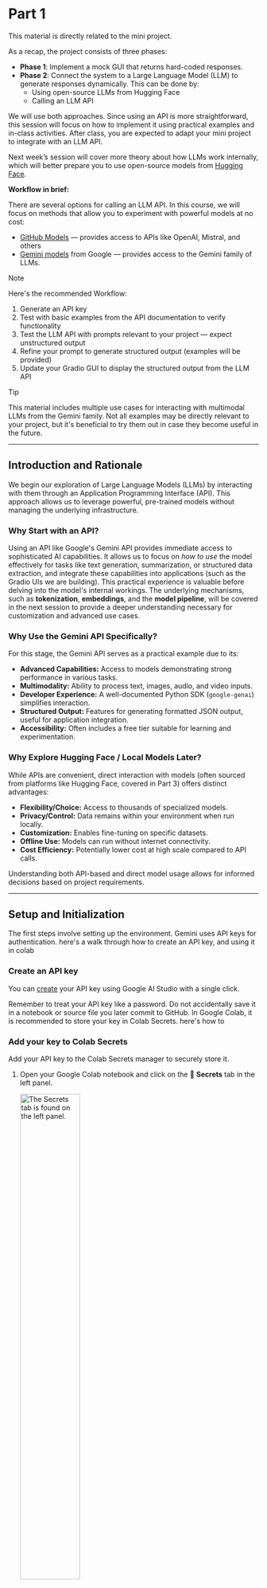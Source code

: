# Part 1

This material is directly related to the mini project. 

As a recap, the project consists of three phases:

- **Phase 1**: Implement a mock GUI that returns hard-coded responses.
- **Phase 2**: Connect the system to a Large Language Model (LLM) to generate responses dynamically. This can be done by:
  - Using open-source LLMs from Hugging Face  
  - Calling an LLM API

We will use both approaches. Since using an API is more straightforward, this session will focus on how to implement it using practical examples and in-class activities. After class, you are expected to adapt your mini project to integrate with an LLM API.

Next week’s session will cover more theory about how LLMs work internally, which will better prepare you to use open-source models from [Hugging Face](https://huggingface.co/models).

**Workflow in brief:**

There are several options for calling an LLM API. In this course, we will focus on methods that allow you to experiment with powerful models at no cost:

- [GitHub Models](https://github.com/marketplace/models) — provides access to APIs like OpenAI, Mistral, and others  
- [Gemini models](https://ai.google.dev/gemini-api/docs/models) from Google — provides access to the Gemini family of LLMs. 

> [!NOTE]  
> Here's the recommended Workflow:
> 
> 1. Generate an API key  
> 2. Test with basic examples from the API documentation to verify functionality  
> 3. Test the LLM API with prompts relevant to your project — expect unstructured output  
> 4. Refine your prompt to generate structured output (examples will be provided)  
> 5. Update your Gradio GUI to display the structured output from the LLM API


> [!TIP]
> This material includes multiple use cases for interacting with multimodal LLMs from the Gemini family. Not all examples may be directly relevant to your project, but it's beneficial to try them out in case they become useful in the future.

<!-- > [!IMPORTANT]  
> Crucial information necessary for users to succeed. -->
---

## Introduction and Rationale

We begin our exploration of Large Language Models (LLMs) by interacting with them through an Application Programming Interface (API). This approach allows us to leverage powerful, pre-trained models without managing the underlying infrastructure.

### Why Start with an API?

Using an API like Google's Gemini API provides immediate access to sophisticated AI capabilities. It allows us to focus on *how to use* the model effectively for tasks like text generation, summarization, or structured data extraction, and integrate these capabilities into applications (such as the Gradio UIs we are building). This practical experience is valuable before delving into the model's internal workings. The underlying mechanisms, such as **tokenization**, **embeddings**, and the **model pipeline**, will be covered in the next session to provide a deeper understanding necessary for customization and advanced use cases.

### Why Use the Gemini API Specifically?

For this stage, the Gemini API serves as a practical example due to its:
-   **Advanced Capabilities:** Access to models demonstrating strong performance in various tasks.
-   **Multimodality:** Ability to process text, images, audio, and video inputs.
-   **Developer Experience:** A well-documented Python SDK (`google-genai`) simplifies interaction.
-   **Structured Output:** Features for generating formatted JSON output, useful for application integration.
-   **Accessibility:** Often includes a free tier suitable for learning and experimentation.

### Why Explore Hugging Face / Local Models Later?

While APIs are convenient, direct interaction with models (often sourced from platforms like Hugging Face, covered in Part 3) offers distinct advantages:
-   **Flexibility/Choice:** Access to thousands of specialized models.
-   **Privacy/Control:** Data remains within your environment when run locally.
-   **Customization:** Enables fine-tuning on specific datasets.
-   **Offline Use:** Models can run without internet connectivity.
-   **Cost Efficiency:** Potentially lower cost at high scale compared to API calls.

Understanding both API-based and direct model usage allows for informed decisions based on project requirements.


---
## Setup and Initialization

The first steps involve setting up the environment. Gemini uses API keys for authentication. here's a walk through how to create an API key, and using it in colab

### Create an API key

You can [create](https://aistudio.google.com/app/apikey) your API key using Google AI Studio with a single click.  

Remember to treat your API key like a password. Do not accidentally save it in a notebook or source file you later commit to GitHub. 
In Google Colab, it is recommended to store your key in Colab Secrets. here's how to

### Add your key to Colab Secrets

Add your API key to the Colab Secrets manager to securely store it.

1. Open your Google Colab notebook and click on the 🔑 **Secrets** tab in the left panel.
   
   <img src="https://storage.googleapis.com/generativeai-downloads/images/secrets.jpg" alt="The Secrets tab is found on the left panel." width=50%>

2. Create a new secret with the name `GOOGLE_API_KEY`.
3. Copy/paste your API key into the `Value` input box of `GOOGLE_API_KEY`.
4. Toggle the button on the left to allow notebook access to the secret.


### Setup your API Key

You create a client using your API key, but instead of pasting your key into the notebook, you'll read it from Colab Secrets.

```python
from google.colab import userdata
GOOGLE_API_KEY = userdata.get('GOOGLE_API_KEY')
```

*   **Explanation:** Accessing the Gemini API requires authentication. An API key is a unique secret credential that identifies your project or account to Google Cloud. This code retrieves the key securely stored as a Colab Secret named `GOOGLE_API_KEY`. Storing keys as secrets is crucial for security, preventing them from being exposed directly in the notebook code. You need to generate your own API key from Google AI Studio or Google Cloud Console and store it in Colab secrets for this code to work.

### Install SDK

```
%pip install -U -q 'google-genai'
```

*   **Explanation:** This command installs or updates the necessary Python library, `google-genai`. This library, provided by Google, contains the functions and classes needed to interact with the Gemini API easily from Python code. The `-U` flag ensures you get the latest version, and `-q` makes the installation process quiet (less output).

### Initialize SDK client

```python
from google import genai
from google.genai import types # types is used for specific configurations later

# Initialize the client with the API key
client = genai.Client(api_key=GOOGLE_API_KEY)
```

*   **Explanation:** Here, we import the installed library (`genai`). The core of the interaction is the `Client` object. We create an instance of this client, passing our `GOOGLE_API_KEY` for authentication. This `client` object will be used for all subsequent calls to the API (e.g., generating content, managing files).

### Choose a model

Now choose a model. The Gemini API offers different models that are optimized for specific use cases, for more information check [Gemini models](https://ai.google.dev/gemini-api/docs/models)

```python
MODEL_ID = "gemini-2.0-flash" # @param ["gemini-1.5-flash-latest","gemini-2.0-flash-lite","gemini-2.0-flash","gemini-2.5-pro-exp-03-25"] {"allow-input":true, isTemplate: true}
```

*   **Explanation:** The Gemini family includes several models optimized for different tasks, performance levels, and input modalities. This line selects which specific model variant we want to use for our requests. `gemini-2.0-flash` is chosen here as a generally capable and efficient model. Other options like `gemini-1.5-flash-latest` might offer different features or performance characteristics. The model ID is stored in the `MODEL_ID` variable for easy reference in later API calls. The comment `# @param ...` enables an interactive dropdown menu in Colab for selecting the model.

## Send Text Prompts

The most basic interaction involves sending a text prompt and receiving a text response.

### Basic Text Generation

```python
from IPython.display import Markdown # Used for nice formatting of output

# Make the API call
response = client.models.generate_content(
    model=MODEL_ID,
    contents="What's the largest planet in our solar system?"
)

# Display the response text
Markdown(response.text)
```

-   **Explanation:** This code demonstrates a simple text-in, text-out request.
    -   `client.models.generate_content()`: This is the primary method for sending prompts to the selected model.
    -   `model=MODEL_ID`: Specifies which Gemini model to use (the one selected earlier).
    -   `contents=...`: This argument holds the input prompt. Here, it's a simple string.
    -   The API call returns a `response` object. The generated text is typically accessed via `response.text`.
    -   `Markdown(response.text)` displays the output using Markdown formatting for better readability in environments like Colab or Jupyter.

### Text Generation with Gradio Interface


```
%pip install gradio # Install Gradio if not already installed
```


```python
import gradio as gr
# from IPython.display import Markdown # Already imported

# Define the function that calls the Gemini API
def ask_model(prompt):
    response = client.models.generate_content(
        model=MODEL_ID,
        contents=prompt
    )
    # Return the text part of the response
    # Gradio's Markdown component will render this
    return response.text

# Create the Gradio interface
gr.Interface(
    fn=ask_model, # The function to call when the user interacts
    inputs=gr.Textbox(lines=2, placeholder="Ask me something...", label="Prompt"), # Input component
    outputs=gr.Markdown(label="Response"), # Output component (displays Markdown)
    title="Gemini Model Q&A",
    description="Ask the Gemini model a question and see its response!"
).launch() # Launch the web UI
```

-   **Explanation:** This section wraps the basic text generation functionality in a simple web interface using the Gradio library.
    -   `import gradio as gr`: Imports the Gradio library.
    -   `ask_model(prompt)`: This function takes a `prompt` string (from the Gradio textbox) as input, calls the `client.models.generate_content` method just like before, and returns the `response.text`.
    -   `gr.Interface(...)`: This creates the user interface.
        -   `fn=ask_model`: Specifies the Python function to execute.
        -   `inputs=gr.Textbox(...)`: Defines the input field as a multi-line textbox.
        -   `outputs=gr.Markdown(...)`: Defines the output area, specifying that the returned text should be rendered as Markdown.
        -   `title`, `description`: Set the UI titles.
    -   `.launch()`: Starts the interactive Gradio web server and displays the UI. This allows users to interact with the Gemini model through a simple form instead of just running code cells.

## Send Multimodal Prompts

Gemini models can understand prompts containing multiple types of input, such as images and text together.

### Multimodal Generation (Image + Text)

```python
import requests # To download the image
import pathlib # To handle file paths
from PIL import Image # To work with the image object

# Download an image
IMG_URL = "https://storage.googleapis.com/generativeai-downloads/data/jetpack.png"
img_bytes = requests.get(IMG_URL).content
img_path = pathlib.Path('jetpack.png')
img_path.write_bytes(img_bytes)

# Open the image using PIL
image = Image.open(img_path)
image.thumbnail([512,512]) # Resize for display convenience

# Display the image in the notebook (optional)
from IPython.display import display
display(image)

# Send image and text prompt together
response = client.models.generate_content(
    model=MODEL_ID, # Ensure model supports multimodal, e.g., gemini-1.5-flash
    contents=[
        image, # Pass the PIL Image object directly
        "Write a short and engaging blog post based on this picture." # Text part
    ]
)

# Display the text response
Markdown(response.text)
```

-   **Explanation:** This demonstrates sending both an image and text in a single prompt.
    -   The code first downloads an image from a URL and saves it locally.
    -   It opens the image using the Python Imaging Library (PIL).
    -   The key part is the `contents` argument in `generate_content`. It's now a *list* containing multiple parts: the `image` object (PIL format is supported directly by the SDK) and the text prompt string.
    -   The model processes both inputs to generate the response (in this case, a blog post about the image).

### Multimodal Generation with Gradio Interface

```python
import gradio as gr
# Other necessary imports (requests, pathlib, PIL.Image) assumed from previous cell

def generate_blog(image_input, prompt):
    # The 'image_input' from Gradio is already a PIL Image object if type="pil"
    if image_input is None:
        return "Please upload an image."

    # No need to save/reload if Gradio provides PIL object directly
    pil_image = image_input
    pil_image.thumbnail([512, 512]) # Optional resize for consistency

    # Call Gemini with the PIL image and text prompt
    try:
        response = client.models.generate_content(
            model=MODEL_ID, # Ensure model supports multimodal
            contents=[
                pil_image,
                prompt
            ]
        )
        return response.text
    except Exception as e:
        return f"Error processing request: {e}"


# Gradio UI for multimodal input
gr.Interface(
    fn=generate_blog,
    inputs=[
        gr.Image(type="pil", label="Upload an image"), # Image input component
        gr.Textbox(lines=2, placeholder="e.g., Write a blog post about this...", label="Prompt") # Text input
    ],
    outputs=gr.Markdown(label="Generated Blog Post"), # Text output
    title="AI Blog Generator from Image",
    description="Upload an image and let the Gemini model write a short blog post for you!"
).launch()
```

-   **Explanation:** This wraps the multimodal functionality in a Gradio interface.
    -   `generate_blog(image_input, prompt)`: This function now takes two arguments: `image_input` (from the Gradio image component) and `prompt` (from the textbox).
    -   `gr.Image(type="pil", ...)`: This Gradio input component allows users to upload an image. Setting `type="pil"` ensures that the `image_input` argument passed to our function is already a PIL Image object, simplifying the code.
    -   The rest of the function calls `generate_content` with the image and text, returning the generated text to be displayed in the `gr.Markdown` output component.
    -   *(Note on Scope):* While this example successfully uses Gradio for *image input*, recall the earlier point: reliably displaying *generated* images or audio from the model within Gradio *output* components can be complex and is considered outside the core scope of the required lab exercises. We focus on text/Markdown output for simplicity.

## Configure Model Parameters

API calls can include parameters to control the generation process.

### Generation with Custom Configuration

```python
# Make sure 'types' is imported: from google.genai import types

response = client.models.generate_content(
    model=MODEL_ID,
    contents="Tell me how the internet works, but pretend I'm a puppy who only understands squeaky toys.",
    config=types.GenerateContentConfig(
        temperature=0.4,       # Controls randomness (lower = more deterministic)
        candidate_count=1,     # Number of response candidates to generate
        seed=5,                # For reproducible results (if possible with model)
        max_output_tokens=100, # Maximum length of the response
    )
)

print(response.text)
```

*   **Explanation:** This demonstrates how to influence the model's output beyond just the prompt.
    *   The `config` argument takes a `GenerateContentConfig` object (from `google.genai.types`).
    *   Inside `GenerateContentConfig`, various parameters can be set:
        *   `temperature`: Controls creativity vs. focus. Lower values (e.g., 0.2) make output more predictable; higher values (e.g., 0.9) make it more random/creative.
        *   `top_p`, `top_k`: Alternative methods to control randomness by limiting the pool of tokens the model considers at each step.
        *   `max_output_tokens`: Limits response length.
        *   `stop_sequences`: Causes the model to stop generating if it produces one of these strings.
        *   `seed`: Allows for potentially reproducible outputs, though not guaranteed across all models/versions.
        *   `presence_penalty`, `frequency_penalty`: Help control repetitiveness.
    *   Experimenting with these parameters is key to tuning the model's behavior for specific needs.

### Configuration Control with Gradio Interface

```python
import gradio as gr
# Assume 'client', 'MODEL_ID', 'types' are available

def generate_response(prompt, temperature, top_p, top_k, seed, max_tokens, stop_seq, presence_penalty, frequency_penalty):
    # Prepare stop sequences list
    stop_sequences = [stop_seq] if stop_seq else None # Handle empty input

    # Create the configuration object from Gradio inputs
    config = types.GenerateContentConfig(
        temperature=float(temperature),
        top_p=float(top_p),
        top_k=int(top_k),
        candidate_count=1,
        seed=int(seed) if seed is not None else None, # Handle potential None input
        max_output_tokens=int(max_tokens),
        stop_sequences=stop_sequences,
        presence_penalty=float(presence_penalty),
        frequency_penalty=float(frequency_penalty),
    )

    # Call the model
    try:
        response = client.models.generate_content(
            model=MODEL_ID,
            contents=prompt,
            config=config
        )
        return response.text
    except Exception as e:
         return f"Error processing request: {e}"

# Gradio Interface with sliders and number inputs for parameters
gr.Interface(
    fn=generate_response,
    inputs=[
        gr.Textbox(label="Prompt", lines=3, placeholder="e.g., Explain quantum physics to a cat..."),
        gr.Slider(0.0, 1.0, value=0.4, step=0.05, label="Temperature"),
        gr.Slider(0.0, 1.0, value=0.95, step=0.01, label="Top-p"),
        gr.Slider(1, 100, value=20, step=1, label="Top-k"),
        gr.Number(value=5, label="Seed", precision=0), # Use precision=0 for integer
        gr.Number(value=100, label="Max Output Tokens", precision=0),
        gr.Textbox(label="Stop Sequence (optional)", placeholder="e.g., STOP!"),
        gr.Slider(0.0, 1.0, value=0.0, step=0.1, label="Presence Penalty"),
        gr.Slider(0.0, 1.0, value=0.0, step=0.1, label="Frequency Penalty")
    ],
    outputs=gr.Markdown(label="Model Response"),
    title="Gemini Prompt with Custom Config",
    description="Customize generation settings and interact with the Gemini model."
).launch()
```

*   **Explanation:** This Gradio app allows interactive experimentation with the generation parameters.
    *   The `generate_response` function now takes the prompt and all the configuration parameters as arguments. These will come from the corresponding Gradio input components.
    *   Inside the function, it constructs the `GenerateContentConfig` object using the values passed from the UI. Note the type conversions (e.g., `float()`, `int()`) as Gradio inputs might be strings or floats that need to match the types expected by `GenerateContentConfig`.
    *   The `gr.Interface` uses various input components like `gr.Slider` and `gr.Number` to provide intuitive controls for the numerical parameters.

## Configure Safety Filters

The API includes safety filters to block potentially harmful content. These can be adjusted.

```python
# Assume 'client', 'MODEL_ID', 'types' are available

prompt = """
    Write a list of 2 disrespectful things that I might say to the universe after stubbing my toe in the dark.
"""

# Define safety settings configuration
# Example: Block only high-probability dangerous content
safety_settings = [
    types.SafetySetting(
        category="HARM_CATEGORY_DANGEROUS_CONTENT",
        threshold="BLOCK_ONLY_HIGH",
    ),
    # Can add settings for other categories like HARASSMENT, HATE_SPEECH, SEXUALLY_EXPLICIT
]

# Call generate_content with safety_settings in the config
# Note: Safety settings are part of GenerateContentConfig
try:
    response = client.models.generate_content(
        model=MODEL_ID,
        contents=prompt,
        config=types.GenerateContentConfig(
            safety_settings=safety_settings,
            # Can combine with other config parameters like temperature if needed
        ),
        # Alternative: safety_settings can sometimes be passed as a direct argument too
        # safety_settings=safety_settings
    )
    #Markdown(response.text)
    print(response.text)    
except Exception as e:
    # Responses might be blocked entirely if they violate stricter settings.
    # Check response.prompt_feedback for safety ratings/blocks
    print(f"An error or block occurred: {e}")
    # if hasattr(response, 'prompt_feedback'): print(response.prompt_feedback)
```

*   **Explanation:** This code demonstrates how to customize the API's built-in safety mechanisms.
    *   `safety_settings` is a list of `SafetySetting` objects. Each object specifies a `category` (e.g., `HARM_CATEGORY_DANGEROUS_CONTENT`) and a `threshold` (e.g., `BLOCK_NONE`, `BLOCK_LOW_AND_ABOVE`, `BLOCK_MEDIUM_AND_ABOVE`, `BLOCK_ONLY_HIGH`).
    *   These settings are passed within the `GenerateContentConfig` object (or sometimes directly as an argument) to the `generate_content` call.
    *   Adjusting these thresholds changes the likelihood that the API will block prompts or responses it deems potentially harmful according to its classifiers. It's important to configure these appropriately for the application's use case and target audience. If a response is blocked due to safety settings, the API might return an error or an empty response; detailed feedback is often available in `response.prompt_feedback`.

## Start a Multi-turn Chat

The SDK supports conversational interactions where context is maintained across turns.

### Basic Chat Interaction

```python
# Assume 'client', 'MODEL_ID', 'types' are available

# Optional: Define system instructions for the chat persona/behavior
system_instruction="""
  You are an expert software developer and a helpful coding assistant.
  You are able to generate high-quality code in any programming language.
"""

# Configure chat parameters (optional, can include temperature, etc.)
chat_config = types.GenerateContentConfig(
    system_instruction=system_instruction,
    temperature=0.5,
    # other config parameters can go here
)

# Start a new chat session
chat = client.chats.create(
    model=MODEL_ID,
    config=chat_config,
    # History can be pre-filled here if needed: history=[...]
)

# Send the first user message
response = chat.send_message("Write a function that checks if a year is a leap year.")
Markdown(response.text) # Display first response
```

```python
# Send a follow-up message; the chat object maintains history
response = chat.send_message("Okay, write a unit test of the generated function.")
Markdown(response.text) # Display second response
```


*   **Explanation:** This code sets up and conducts a multi-turn conversation.
    *   `system_instruction`: An optional initial instruction defining the AI's persona or core task for the entire chat session.
    *   `chat_config`: A `GenerateContentConfig` can be applied to the chat session, including the system instruction and generation parameters like temperature.
    *   `client.chats.create()`: Initializes a new chat session. It takes the model ID and optional configuration. You can also provide an initial `history` list here to start from a previous conversation.
    *   `chat.send_message()`: Sends a user message to the chat session. The SDK automatically manages the conversation history (previous user messages and model responses) and includes it in subsequent calls to the API, allowing the model to respond contextually.
    *   Each call to `send_message` returns the model's response for that turn.

### Chat Interaction with Gradio Interface

```python
import gradio as gr
# Assume 'client', 'MODEL_ID', 'types' are available

# Note: This Gradio example starts a *new* chat session for *each* interaction.
# For a persistent chat UI, you'd need to manage the 'chat' object state across calls,
# typically using gr.State or external storage, which adds complexity.
# This simplified version demonstrates passing system instructions and a single turn.

def chat_with_assistant(system_instruction, user_prompt, temperature):
    # Define chat config with system instruction and temperature for this turn
    chat_config = types.GenerateContentConfig(
        system_instruction=system_instruction,
        temperature=float(temperature),
    )

    # Create a *new* chat session for this interaction
    # (No history is carried over from previous interactions in this simple UI)
    try:
        chat = client.chats.create(
            model=MODEL_ID,
            config=chat_config,
        )
        # Send the user's message
        response = chat.send_message(user_prompt)
        return response.text
    except Exception as e:
        return f"Error processing request: {e}"

# Gradio Interface
gr.Interface(
    fn=chat_with_assistant,
    inputs=[
        gr.Textbox(label="System Instruction", lines=3, value="You are an expert software developer and a helpful coding assistant."),
        gr.Textbox(label="Your Message", lines=3, placeholder="e.g., Write a function that checks if a year is a leap year."),
        gr.Slider(0.0, 1.0, value=0.5, step=0.05, label="Temperature")
    ],
    outputs=gr.Markdown(label="Assistant Response"),
    title="Chat with Gemini (Custom System Instruction)",
    description="Define how the assistant should behave, then send a prompt to the Gemini model. (Note: Each interaction starts a new chat)."
).launch()
```

*   **Explanation:** This Gradio app provides an interface for interacting with the chat functionality, allowing users to set the system instruction.
    *   The `chat_with_assistant` function takes the system instruction, user prompt, and temperature from the UI.
    *   **Important Limitation:** As noted in the comments and description, this simple Gradio implementation creates a *new chat session* every time the user submits a prompt. It does not maintain conversation history between interactions in the UI. A true chatbot UI in Gradio would require state management (`gr.State`) to keep track of the `chat` object and its history across multiple turns. This example focuses only on demonstrating the passing of system instructions and single-turn interaction via Gradio.

## Generate JSON (Structured Output)

Gemini can be instructed to generate responses formatted as JSON, adhering to a specific schema. This is extremely useful for integrating LLM output into applications.

### Basic JSON Generation (Pydantic Schema)

```python
from pydantic import BaseModel # Import Pydantic
# Assume 'client', 'MODEL_ID', 'types' are available

# Define the desired structure using a Pydantic model
class Recipe(BaseModel):
    recipe_name: str
    recipe_description: str
    recipe_ingredients: list[str]

# Make the API call, specifying JSON output and the schema
response = client.models.generate_content(
    model=MODEL_ID,
    contents="Provide a popular cookie recipe and its ingredients.",
    config=types.GenerateContentConfig(
        response_mime_type="application/json", # Request JSON output
        response_schema=Recipe, # Provide the Pydantic model as the schema
    ),
)

# The response.text should now contain a JSON string matching the Recipe schema
# Use Markdown to display it nicely, potentially with JSON formatting
Markdown(f"```json\n{response.text}\n```")
# print(response.text) # Raw JSON string
```

*   **Explanation:** This code forces the model to output JSON conforming to the `Recipe` structure.
    *   `from pydantic import BaseModel`: Imports the necessary class from Pydantic.
    *   `class Recipe(BaseModel): ...`: Defines a Pydantic model. This acts as the schema, specifying the expected fields (`recipe_name`, `recipe_description`, `recipe_ingredients`) and their types (`str`, `str`, `list[str]`).
    *   `GenerateContentConfig`:
        *   `response_mime_type="application/json"`: This tells the model to generate JSON.
        *   `response_schema=Recipe`: This provides the Pydantic class as the schema definition. The model will attempt to structure its output accordingly.
    *   The `response.text` will contain the generated JSON string (or an error if it fails). Using Markdown with ```json ... ``` helps render it clearly.

### JSON Generation with Gradio Interface

```python
import gradio as gr
from pydantic import BaseModel
import json # To parse the JSON string for potentially nicer formatting
# Assume 'client', 'MODEL_ID', 'types' are available

# Define Pydantic model for recipe (same as before)
class Recipe(BaseModel):
    recipe_name: str
    recipe_description: str
    recipe_ingredients: list[str]

# Gradio-compatible function
def get_recipe(prompt):
    config = types.GenerateContentConfig(
        response_mime_type="application/json",
        response_schema=Recipe, # Use the Pydantic model
    )

    try:
        response = client.models.generate_content(
            model=MODEL_ID,
            contents=prompt,
            config=config
        )

        # Try to parse and format the JSON for better display in Markdown
        try:
            recipe_data = json.loads(response.text)
            formatted = f"### {recipe_data.get('recipe_name', 'N/A')}\n\n" \
                        f"**Description:** {recipe_data.get('recipe_description', 'N/A')}\n\n" \
                        f"**Ingredients:**\n" + "\n".join(f"- {item}" for item in recipe_data.get('recipe_ingredients', []))
            return formatted
        except Exception as parse_error:
            # If parsing fails, return the raw text with a warning
            return f"⚠️ Failed to parse JSON response: {parse_error}\n\n**Raw Output:**\n```json\n{response.text}\n```"

    except Exception as api_error:
        return f"API Error: {api_error}"


# Build Gradio app
gr.Interface(
    fn=get_recipe,
    inputs=gr.Textbox(label="Prompt", lines=2, placeholder="e.g., Provide a popular cookie recipe"),
    outputs=gr.Markdown(label="Generated Recipe"), # Display formatted recipe as Markdown
    title="Recipe Generator (Structured JSON)",
    description="Ask for a recipe. The model returns a JSON object matched to a Pydantic schema, which is then formatted for display."
).launch()
```

*   **Explanation:** This Gradio interface allows users to request structured data (a recipe).
    *   The `get_recipe` function takes the user's prompt.
    *   It configures the API call to expect JSON output conforming to the `Recipe` schema.
    *   After receiving the `response.text` (which should be a JSON string), it attempts to parse this JSON using `json.loads()`.
    *   If parsing is successful, it extracts the data and formats it into a human-readable Markdown string for display in the `gr.Markdown` output component.
    *   Error handling is included for both API call failures and JSON parsing failures.

### Additional JSON / Pydantic Examples

To further illustrate the power of structured output, consider these scenarios:

**1. Extracting Contact Information:**

```python
# Assume necessary imports: BaseModel, Field, Optional, client, types, MODEL_ID
from pydantic import Field
from typing import Optional

class ContactInfo(BaseModel):
    name: Optional[str] = Field(None, description="The full name of the person")
    email: Optional[str] = Field(None, description="The email address")
    phone: Optional[str] = Field(None, description="The phone number, including area code if present")

def extract_contacts(text_block):
    prompt = f"Extract the primary contact details (name, email, phone) from the following text:\n\n{text_block}"
    config = types.GenerateContentConfig(
        response_mime_type="application/json",
        response_schema=ContactInfo,
    )
    try:
        response = client.models.generate_content(model=MODEL_ID, contents=prompt, config=config)
        return response.text # Return raw JSON string
    except Exception as e:
        return f"Error: {e}"

# Example usage (outside Gradio)
text = "Reach out to John Smith (jsmith@example.com) or call 987-654-3210 for details."
json_output = extract_contacts(text)
print(json_output)
# Expected: {"name": "John Smith", "email": "jsmith@example.com", "phone": "987-654-3210"}
```
*   **Use Case:** Parsing unstructured text like emails or meeting transcripts to extract key information into a usable format. Could be wrapped in a Gradio interface taking text input and outputting formatted contact details or the raw JSON.
<!-- 
**2. Summarizing Action Items (Raw JSON Schema):**

```python
# Assume necessary imports: json, client, types, MODEL_ID

# Define schema as a Python dictionary (representing JSON Schema)
action_item_schema = {
    "type": "object",
    "properties": {
        "summary": {"type": "string", "description": "Brief summary of the meeting source."},
        "action_items": {
            "type": "array",
            "items": {
                "type": "object",
                "properties": {
                    "task": {"type": "string", "description": "The specific action item"},
                    "assignee": {"type": "string", "description": "Who is responsible for the task"},
                    "due_date": {"type": "string", "description": "When the task is due (YYYY-MM-DD or relative term like 'EOW')"}
                },
                "required": ["task", "assignee"]
            }
        }
    },
     "required": ["action_items"]
}

def summarize_actions(meeting_notes):
    prompt = f"Extract action items from these meeting notes:\n\n{meeting_notes}\n\nProvide a brief summary and list all action items with assignee and due date (if mentioned)."
    config = types.GenerateContentConfig(
        response_mime_type="application/json",
        response_schema=action_item_schema, # Pass the dictionary schema
    )
    try:
        response = client.models.generate_content(model=MODEL_ID, contents=prompt, config=config)
        return response.text # Return raw JSON string
    except Exception as e:
        return f"Error: {e}"

# Example usage (outside Gradio)
notes = "Project Alpha Sync:\n- Design team (Alice) to finalize mockups by Friday.\n- Bob needs to send client the report EOD.\n- Review budget next week (Contact: Carol)."
json_output = summarize_actions(notes)
print(json_output)
# Expected structure: {"summary": "...", "action_items": [{"task": "Finalize mockups", "assignee": "Alice/Design team", "due_date": "Friday"}, ...]}
```
*   **Use Case:** Processing meeting minutes or project updates to automatically generate task lists. Pydantic is generally recommended for complex schemas, but raw JSON schema dictionaries are also supported. -->

**2. Generating Product Descriptions:**

```python
# Assume necessary imports: BaseModel, Field, List, client, types, MODEL_ID
from pydantic import Field
from typing import List

class ProductDesc(BaseModel):
    product_name: str = Field(..., description="Catchy, short product name")
    tagline: str = Field(..., description="Memorable slogan (max 10 words)")
    key_features: List[str] = Field(..., min_items=3, max_items=5, description="Bulleted list of 3-5 main features")
    target_audience: str = Field(..., description="Who is this product primarily for?")

def generate_product_description(product_concept):
    prompt = f"Generate a structured product description based on this concept: {product_concept}"
    config = types.GenerateContentConfig(
        response_mime_type="application/json",
        response_schema=ProductDesc,
    )
    try:
        response = client.models.generate_content(model=MODEL_ID, contents=prompt, config=config)
        return response.text # Return raw JSON string
    except Exception as e:
        return f"Error: {e}"

# Example usage (outside Gradio)
concept = "An AI assistant that automatically schedules meetings based on email threads."
json_output = generate_product_description(concept)
print(json_output)
# Expected: {"product_name": "SchedulAI", "tagline": "...", "key_features": ["...", "...", "..."], "target_audience": "..."}
```
*   **Use Case:** Quickly generating consistent, structured content for websites, catalogs, or marketing materials.

These examples demonstrate the versatility of JSON mode for various data extraction and generation tasks.

## Generate Images

Some Gemini models can generate images based on text prompts.

```python
# Required imports for image generation/display
from IPython.display import Image as IPImage, Markdown
# Assume 'client', 'types' are available
import base64 # For decoding image data if needed (inline_data)
import io # For handling byte streams for images
from PIL import Image as PILImage

# Select a model capable of image generation (often experimental or specific versions)
# e.g., "gemini-1.5-flash-latest" or check documentation for current models
IMAGE_GEN_MODEL = "gemini-2.0-flash-exp" # Update if needed

prompt = 'Create a 3d rendered image of a cat astronaut planting a flag on a cheese moon.'

try:
    # Configure the request to expect Text and Image modalities
    response = client.models.generate_content(
        model=IMAGE_GEN_MODEL,
        contents=prompt,
        config=types.GenerateContentConfig(
            response_modalities=['Text', 'Image'] # Specify expected output types
        )
    )

    # Process the response parts
    text_desc = ""
    generated_image = None
    for part in response.candidates[0].content.parts:
        if part.text is not None:
            text_desc += part.text + "\n"
            display(Markdown(part.text)) # Display text description
        elif part.inline_data is not None:
            # Handle image data (usually base64 encoded)
            mime_type = part.inline_data.mime_type
            if mime_type.startswith('image/'):
                image_data = part.inline_data.data
                # Use PIL to open image from bytes
                generated_image = PILImage.open(io.BytesIO(image_data))
                display(generated_image) # Display the generated image in the notebook

except Exception as e:
    print(f"An error occurred during image generation: {e}")
    # Check prompt feedback if available
    # if hasattr(response, 'prompt_feedback'): print(response.prompt_feedback)

```

*   **Explanation:** This section demonstrates text-to-image generation.
    *   A model capable of image generation must be selected (`IMAGE_GEN_MODEL`).
    *   `GenerateContentConfig`: The key here is `response_modalities=['Text', 'Image']`, indicating that the response might contain both text and image parts.
    *   Response Parsing: The response's `parts` list needs to be iterated. Text parts have a `text` attribute. Image parts often have `inline_data` containing the `mime_type` and the image `data` (frequently base64 encoded).
    *   The code checks the MIME type, decodes the data if necessary (implicitly handled by `PILImage.open(io.BytesIO(data))` if data is raw bytes), and uses PIL/IPython display functions to show the image.
    *   *(Note on Scope):* As mentioned before, while image generation works, displaying the `generated_image` reliably in a *Gradio output component* requires careful handling and is not part of the core lab requirement. The Gradio example provided in the original notebook attempts this but may face challenges.

### Image Generation with Gradio Interface (Conceptual / Demo Code)

The notebook includes Gradio code for image generation. We include it here for completeness, reiterating the scope note.

```python
# Imports from the image generation cell + Gradio
import gradio as gr
# ... other necessary imports: base64, io, PILImage, IPImage, Markdown, client, types ...

def generate_text_and_image(prompt):
    # Select appropriate model
    IMAGE_GEN_MODEL = "gemini-2.0-flash-exp" # Update if needed
    config = types.GenerateContentConfig(
        response_modalities=['Text', 'Image']
    )
    text_output = ""
    image_output = None # Will hold the PIL image object for Gradio

    try:
        response = client.models.generate_content(
            model=IMAGE_GEN_MODEL,
            contents=prompt,
            config=config
        )

        for part in response.candidates[0].content.parts:
            if hasattr(part, "text") and part.text:
                text_output += part.text + "\n"
            elif hasattr(part, "inline_data") and part.inline_data:
                mime = part.inline_data.mime_type
                data = part.inline_data.data
                if mime.startswith('image'):
                    try:
                        # Decode if base64 - assumes raw bytes work directly with BytesIO here
                        image_data_bytes = data # Assume raw bytes if not explicitly base64
                        # If API returns base64 string: image_data_bytes = base64.b64decode(data)
                        image_output = PILImage.open(io.BytesIO(image_data_bytes))
                    except Exception as img_e:
                        print(f"Error processing image data: {img_e}")
                        image_output = None

        return text_output.strip(), image_output # Return text and PIL image object

    except Exception as api_e:
        print(f"API Error: {api_e}")
        return f"API Error: {api_e}", None


# Gradio interface
gr.Interface(
    fn=generate_text_and_image,
    inputs=gr.Textbox(label="Prompt", lines=2, placeholder="e.g., Create a 3D image of a flying cat..."),
    outputs=[
        gr.Markdown(label="Generated Description"),
        gr.Image(label="Generated Image", type="pil") # Output component for the PIL image
    ],
    title="Gemini: Text + Image Generator (Demo)",
    description="Send a prompt to Gemini and get back text and an AI-generated image. (Display in Gradio may depend on API/library versions)."
).launch()
```

*   **Explanation:** This Gradio interface attempts to display the generated image.
    *   The function `generate_text_and_image` calls the API requesting text and image.
    *   It parses the response, aiming to extract text into `text_output` and the generated image into `image_output` as a PIL Image object.
    *   The `gr.Interface` defines two outputs: `gr.Markdown` for the text and `gr.Image(type="pil")` for the image. Gradio attempts to render the returned PIL object.
    *   **Success is not guaranteed** and may depend on specific API response formats and library compatibility. This is provided as a demonstration from the notebook, not a required functional component for the lab.

## Generate Content Stream

For long responses, the API can "stream" the output, sending chunks as they are generated rather than waiting for the entire response.

### Basic Streaming

```python
# Assume 'client', 'MODEL_ID' are available

# Use generate_content_stream instead of generate_content
response_stream = client.models.generate_content_stream(
    model=MODEL_ID,
    contents="Tell me a story about a lonely robot who finds friendship in a most unexpected place."
    # Configuration (temperature etc.) can be passed via 'config=' argument here too
)

# Iterate through the stream chunks
print("--- Streaming Response ---")
for chunk in response_stream:
    if chunk.text: # Check if the chunk contains text
      print(chunk.text, end="") # Print chunk text without extra newlines
      # You might add a small delay or flush stdout if running in certain environments
      # import sys; sys.stdout.flush()
      # import time; time.sleep(0.1)
print("\n--- End of Stream ---")

# Note: The full response is not assembled automatically when streaming.
# You need to concatenate chunks yourself if the full text is needed afterwards.
# Accessing response_stream.text after iteration will likely fail or be empty.
```

*   **Explanation:** This code demonstrates receiving the response incrementally.
    *   `client.models.generate_content_stream()` is used instead of `generate_content()`. It returns an iterator immediately.
    *   The `for` loop iterates over the chunks as the model generates them.
    *   `chunk.text` accesses the text content of the current chunk.
    *   This provides a more responsive user experience for long generations, as text appears gradually. The full response needs to be manually assembled by concatenating the text from each chunk if required.

### Streaming with Gradio Interface

```python
import gradio as gr
# Assume 'client', 'MODEL_ID' are available

def stream_response_gradio(prompt):
    full_response = ""
    try:
        response_stream = client.models.generate_content_stream(
            model=MODEL_ID,
            contents=prompt
        )
        # Iterate and yield chunks for Gradio's streaming output
        for chunk in response_stream:
            if hasattr(chunk, "text") and chunk.text:
                full_response += chunk.text
                yield full_response # Yield the *cumulative* response so far
    except Exception as e:
        yield f"Error during streaming: {e}"

# Gradio interface for streaming
# Uses a generator function to update the output incrementally
gr.Interface(
    fn=stream_response_gradio, # Function is now a generator
    inputs=gr.Textbox(lines=2, label="Prompt", placeholder="e.g., Tell me a long story..."),
    outputs=gr.Textbox(lines=20, label="Streamed Output"), # Textbox updates as yielded
    title="Streaming Response Generator",
    description="Streams and displays the response from Gemini incrementally."
).launch()
```

*   **Explanation:** This Gradio interface displays the streamed response as it arrives.
    *   The function `stream_response_gradio` is now a *generator* function (it uses `yield`).
    *   It calls `generate_content_stream`.
    *   Inside the loop, it accumulates the response text in `full_response`.
    *   `yield full_response`: Instead of returning once at the end, it yields the current state of `full_response` after each chunk is received. Gradio's `gr.Textbox` output component automatically updates its content each time the function yields a value. This creates the effect of the text appearing incrementally in the UI.

## Upload Files (File API)

For larger files or files used repeatedly, the File API allows uploading them first and then referencing them in prompts. This is often necessary for multimodal inputs beyond small, directly included images.

### Overview

The process generally involves:
1.  Preparing the file (downloading or accessing locally).
2.  Uploading the file using `client.files.upload()`. This returns a `File` object.
3.  Waiting for the file state to become `ACTIVE` (especially important for video).
4.  Passing the `File` object (or its `uri`) in the `contents` list when calling `generate_content`.

### Upload an Image File

```python
# Assume necessary imports: requests, pathlib, client, MODEL_ID, Markdown

# 1. Prepare the file
IMG_URL = "https://storage.googleapis.com/generativeai-downloads/data/jetpack.png"
img_bytes = requests.get(IMG_URL).content
img_path = pathlib.Path('jetpack_uploaded.png') # Use a distinct name
img_path.write_bytes(img_bytes)

# 2. Upload the file using the API
print(f"Uploading file: {img_path}...")
file_upload = client.files.upload(file=img_path)
print(f"Completed upload: {file_upload.uri}, State: {file_upload.state}") # State is usually ACTIVE quickly for images

# 3. Use the uploaded file in a prompt
prompt = "Write a short technical description of the device shown in the image."
response = client.models.generate_content(
    model=MODEL_ID, # Use a multimodal model
    contents=[
        file_upload, # Pass the File object directly
        prompt,
    ]
)

Markdown(response.text)
```
*   **Explanation:** Uploads an image via the File API and then uses it in a prompt. The `file_upload` object returned by `client.files.upload` is passed directly in the `contents` list.

### Upload Text File

```python
# Assume necessary imports: requests, pathlib, client, MODEL_ID, Markdown

# 1. Prepare the file (large text file example)
TEXT_URL = "https://storage.googleapis.com/generativeai-downloads/data/a11.txt"
text_bytes = requests.get(TEXT_URL).content
text_path = pathlib.Path('a11_transcript.txt')
text_path.write_bytes(text_bytes)

# 2. Upload the file
print(f"Uploading file: {text_path}...")
file_upload = client.files.upload(file=text_path)
print(f"Completed upload: {file_upload.uri}, State: {file_upload.state}")

# 3. Use the uploaded file
prompt = "Summarize the key events mentioned in the first part of this transcript."
response = client.models.generate_content(
    model=MODEL_ID,
    contents=[
        file_upload,
        prompt,
    ]
)
Markdown(response.text)
```
*   **Explanation:** Similar process for a text file. Useful for providing large amounts of text context that might exceed standard prompt limits.

### Upload a PDF File

```python
# Assume necessary imports: requests, pathlib, client, MODEL_ID, Markdown

# 1. Prepare the file
PDF_URL = "https://storage.googleapis.com/generativeai-downloads/data/Smoothly%20editing%20material%20properties%20of%20objects%20with%20text-to-image%20models%20and%20synthetic%20data.pdf"
pdf_bytes = requests.get(PDF_URL).content
pdf_path = pathlib.Path('google_research_article.pdf')
pdf_path.write_bytes(pdf_bytes)

# 2. Upload the file
print(f"Uploading file: {pdf_path}...")
file_upload = client.files.upload(file=pdf_path)
print(f"Completed upload: {file_upload.uri}, State: {file_upload.state}")

# 3. Use the uploaded file
prompt = "List the main contributions of this research paper as bullet points."
response = client.models.generate_content(
    model=MODEL_ID, # Ensure model supports PDF input
    contents=[
        file_upload,
        prompt,
    ]
)
Markdown(response.text)
```
*   **Explanation:** Demonstrates uploading and analyzing a PDF document.

### Upload an Audio File

```python
# Assume necessary imports: requests, pathlib, client, MODEL_ID, Markdown

# 1. Prepare the file
AUDIO_URL = "https://storage.googleapis.com/generativeai-downloads/data/State_of_the_Union_Address_30_January_1961.mp3"
audio_bytes = requests.get(AUDIO_URL).content
audio_path = pathlib.Path('jfk_speech.mp3')
audio_path.write_bytes(audio_bytes)

# 2. Upload the file
print(f"Uploading file: {audio_path}...")
file_upload = client.files.upload(file=audio_path)
print(f"Completed upload: {file_upload.uri}, State: {file_upload.state}")
# Audio/Video might take longer to process, state might be PROCESSING initially

# Optional: Wait for processing (simple loop, better check might be needed)
import time
while file_upload.state == 'PROCESSING':
    print("Waiting for audio processing...")
    time.sleep(5)
    file_upload = client.files.get(name=file_upload.name) # Refresh file state
    print(f"Current state: {file_upload.state}")

if file_upload.state != 'ACTIVE':
    print(f"File processing failed or timed out. State: {file_upload.state}")
else:
    # 3. Use the uploaded file (only if ACTIVE)
    prompt = "What are the main themes discussed in this speech audio?"
    response = client.models.generate_content(
        model=MODEL_ID, # Ensure model supports audio input
        contents=[
            file_upload,
            prompt,
        ]
    )
    Markdown(response.text)

```
*   **Explanation:** Shows audio file upload. Includes a basic check for the file processing state, as audio/video often require server-side processing after upload before they can be used. The `client.files.get(name=...)` method is used to refresh the file's status.

### Upload a Video File

```python
# Assume necessary imports: pathlib, client, MODEL_ID, Markdown, time
# Requires wget to be installed in the environment
import os

# 1. Prepare the file (Download using wget)
VIDEO_URL = "https://download.blender.org/peach/bigbuckbunny_movies/BigBuckBunny_320x180.mp4"
video_file_name = "BigBuckBunny_320x180.mp4"
# Use os.system to run wget
os.system(f"wget -q -O {video_file_name} {VIDEO_URL}")
video_path = pathlib.Path(video_file_name)

if not video_path.is_file():
    print("Video download failed.")
else:
    # 2. Upload the file
    print(f"Uploading file: {video_path}...")
    video_file = client.files.upload(file=video_path)
    print(f"Initial upload status: {video_file.uri}, State: {video_file.state}")

    # 3. Wait for processing to complete
    while video_file.state == "PROCESSING":
        print(f'Waiting for video ({video_file.name}) to be processed...')
        time.sleep(10) # Check every 10 seconds
        try:
            video_file = client.files.get(name=video_file.name) # Refresh state
        except Exception as e:
            print(f"Error getting file status: {e}")
            break # Exit loop on error

    if video_file.state != "ACTIVE":
      print(f"Video processing failed or stopped. Final State: {video_file.state}")
    else:
      # 4. Use the uploaded file in a prompt (only if ACTIVE)
      print(f'Video processing complete: {video_file.uri}')
      prompt = "Describe the main events happening in this short video clip."
      response = client.models.generate_content(
          model=MODEL_ID, # Ensure model supports video input
          contents=[
              video_file,
              prompt,
          ]
      )
      Markdown(response.text)

    # Optional: Clean up downloaded file
    # os.remove(video_path)
```
*   **Explanation:** Handles video upload, including the crucial step of waiting for the file's state to become `ACTIVE` using a loop and `client.files.get()`. Video processing can take significantly longer than other file types.

### Process a YouTube Link

YouTube videos can be processed directly without uploading the video file, by providing the URL using a specific structure.

```python
# Assume 'client', 'MODEL_ID', 'types', 'Markdown' are available

youtube_url = 'https://www.youtube.com/watch?v=WsEQjeZoEng' # Google I/O 2024 example

# Construct the 'contents' using types.Part and types.FileData
video_prompt_content = types.Content(
    parts=[
        types.Part(text="Provide a concise summary of the key announcements in this video."),
        types.Part(
            file_data=types.FileData(
                mime_type="video/mp4", # Specify mime type (optional but good practice)
                file_uri=youtube_url   # Use file_uri for URLs
            )
        )
    ]
)

# Send the request
try:
    response = client.models.generate_content(
        model=MODEL_ID, # Ensure model supports video/YouTube input
        contents=video_prompt_content
    )
    Markdown(response.text)
except Exception as e:
    print(f"An error occurred processing YouTube URL: {e}")

```
*   **Explanation:** Demonstrates analyzing a YouTube video directly.
    *   Instead of uploading, the `contents` list includes a `types.Part` containing `types.FileData`.
    *   `file_uri=youtube_url` is used to specify the video source.
    *   Providing the `mime_type` (e.g., "video/mp4") is recommended.
    *   Note the limitations mentioned in the notebook: usually only one YouTube link per request, and it must be provided via `FileData`, not just embedded in the text prompt.

## Instruct Prompting Practice

Obtaining desired results from LLMs often requires careful prompt formulation. This is known as **Instruct Prompting**. Key elements include:

*   **Clear Task:** State precisely what the model should do.
*   **Context:** Provide necessary background information.
*   **Persona:** Define the role the model should adopt (e.g., "Act as..."). Use `system_instruction` in chat or include in the prompt.
*   **Format:** Specify the desired output structure (list, JSON, paragraph count, etc.). Crucial for JSON mode.
*   **Constraints:** Define what to include/exclude (tone, length, specific elements).

### Practice Exercises (For Lab/Self-Study)

Use the techniques learned (basic `generate_content`, chat, JSON mode) to attempt the following:

1.  **Persona and Constraints:**
    *   **Task:** Formulate a prompt requesting an explanation of nuclear fusion.
    *   **Constraints:** Target audience: high-school physics student. Tone: neutral science educator. Length: under 150 words. Factual accuracy is essential.
    *   *(Hint: Use `generate_content` or the chat interface with a system instruction.)*

2.  **Improving Specificity:**
    *   **Initial Prompt:** "Explain cloud computing."
    *   **Desired Output:** A brief comparison of IaaS, PaaS, SaaS, focusing on user management responsibilities, presented as three short paragraphs.
    *   **Task:** Rewrite the initial prompt to achieve the specific desired output and format.
    *   *(Hint: Clearly state the comparison goal and the required output structure in the prompt.)*

3.  **Structured Formatting (JSON):**
    *   **Task:** Formulate a prompt asking for the capitals of Finland, Sweden, and Norway.
    *   **Constraint:** The output *must* be a JSON object where keys are the country names (lowercase) and values are the capital cities.
    *   *(Hint: Use `generate_content` with `response_mime_type="application/json"` and clearly state the desired JSON structure in the prompt. You might optionally provide a Pydantic model or JSON schema.)*

## Conclusion

This session covered the fundamentals of interacting with the Gemini API using the Python SDK. We explored setup, sending text and multimodal prompts, configuring generation parameters and safety settings, managing chat conversations, generating structured JSON output, streaming responses, and utilizing the File API for various media types. The importance of effective instruct prompting was also highlighted.

The accompanying lab will provide hands-on practice with these concepts, applying them within Gradio interfaces and preparing you to integrate Gemini calls into your Phase 2 of the mini-project. 

<details>
<summary>In Brief: how to interact with the Gemini API using the client library</summary>


Here is a summary of how to interact with the Gemini API using the client library.

**Core Interaction Methods**

You have three main ways to generate content with the Gemini API client:

1.  **`client.models.generate_content`**:
    *   **Use Case:** For single-turn requests where you send a prompt and receive a complete response back at once.
    *   **Mechanism:** Sends the entire prompt, waits for the model to process, and returns the full response. Suitable for non-conversational tasks or simple questions.

2.  **`client.models.generate_content_stream`**:
    *   **Use Case:** For single-turn requests where you want to receive the response progressively as it's generated.
    *   **Mechanism:** Sends the prompt, and the API returns the response in chunks (streams) as they become available. Useful for long responses or displaying results incrementally to the user.

3.  **`client.chats.create`**:
    *   **Use Case:** For multi-turn conversations (like a chatbot).
    *   **Mechanism:** Manages the conversation history automatically. You send user messages, and it maintains the context for subsequent interactions within that chat session.

**Uploading Files**

*   **`client.files.upload`**:
    *   **Use Case:** To use local files (like images, audio, video) as part of your input prompt (multimodal input).
    *   **Mechanism:** Uploads the specified file to the API and returns a reference (e.g., a URI). You then include this reference within the `contents` of your generation request.

**General Usage Pattern (Example with `generate_content`)**

The most common pattern for a single request involves defining the model, the prompt (contents), and optional configuration:

```python
# Import necessary libraries (assuming already done)
# import google.generativeai as genai
# from pydantic import BaseModel, Field # If using response_schema
# import google.ai.generativelanguage as types # For config types

# Initialize the client (Requires API Key setup - not shown here)
# client = genai.GenerativeModel(...) or similar initialization

# Define the model ID you want to use
MODEL_ID = "gemini-1.5-flash" # Or another appropriate model

# Define your input prompt
prompt = "Describe the key features of Python."
# For multimodal input, 'contents' would include file references from client.files.upload

# Define optional configuration settings
config = types.GenerateContentConfig(
    # Controls randomness (0.0 = deterministic, higher = more creative)
    temperature=0.4,
    # Maximum number of tokens in the generated response
    max_output_tokens=200,
    # Safety filters (example below)
    safety_settings=[
        types.SafetySetting(
            category="HARM_CATEGORY_DANGEROUS_CONTENT",
            threshold="BLOCK_ONLY_HIGH",
        ),
        # Add more safety settings as needed
    ],
    # If expecting structured JSON output:
    # response_mime_type="application/json",
    # response_schema=YourPydanticModel # Define YourPydanticModel using BaseModel
)

# Make the API call
response = client.models.generate_content(
    model=MODEL_ID,
    contents=prompt,
    config=config
)

# Process the response (access response.text, response.parts, etc.)
print(response.text)
```

**Configuration (`config`) Properties Explained**

The `config` object fine-tunes the generation process:

*   `safety_settings`: Allows you to set thresholds for blocking potentially harmful content based on categories (e.g., Dangerous Content, Harassment). You define the category and the blocking level (e.g., `BLOCK_ONLY_HIGH`, `BLOCK_MEDIUM_AND_ABOVE`).
*   `response_mime_type`: Use `"application/json"` when you want the model to output structured JSON data.
*   `response_schema`: Provide a Pydantic `BaseModel` class here (like the `ContactInfo` example) when using `response_mime_type="application/json"`. This instructs the model to format its output according to the defined schema.
*   `temperature`: Controls the randomness of the output. Lower values (e.g., 0.2) make the output more focused and deterministic. Higher values (e.g., 0.9) make it more creative and diverse.
*   `max_output_tokens`: Sets a limit on the length of the generated response, measured in tokens (pieces of words).

This covers the primary methods for interacting with the Gemini API client for text generation and file handling. Remember to handle authentication and client initialization before making these calls.
</details>

---
## Useful Links


- [Gemini API: Getting started with Gemini 2.](https://colab.research.google.com/github/google-gemini/cookbook/blob/main/quickstarts/Get_started.ipynb)
- [Gemini API: Authentication Quickstart](https://colab.research.google.com/github/google-gemini/cookbook/blob/main/quickstarts/Authentication.ipynb)
- [Gemini Models](https://ai.google.dev/gemini-api/docs/models) 
- [Gemini QuickStart](https://ai.google.dev/gemini-api/docs/quickstart?lang=python) 
- [Free images](https://unsplash.com/images/stock/public-domain) 


<!-- 
- [How to train a new language model from scratch using Transformers and Tokenizers](https://huggingface.co/blog/how-to-train)  
-->
 